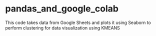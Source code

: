 # pandas_and_google_colab
This code takes data from Google Sheets and plots it using Seaborn to perform clustering for data visualization using KMEANS
